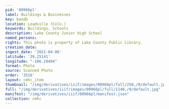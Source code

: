 ```yaml
---
pid: '00966pl'
label: Buildings & Businesses
key: bandb
location: Leadville (Colo.)
keywords: Buildings, Schools
description: Lake County Junior High School
named_persons: 
rights: This photo is property of Lake County Public Library.
creation_date: 
ingest_date: '2021-04-06'
latitude: '39.25141'
longitude: "-106.29404"
format: Photo
source: Scanned Photo
order: '3516'
layout: cmhc_item
thumbnail: "/img/derivatives/iiif/images/00966pl/full/250,/0/default.jpg"
full: "/img/derivatives/iiif/images/00966pl/full/1140,/0/default.jpg"
manifest: "/img/derivatives/iiif/00966pl/manifest.json"
collection: cmhc
---
```

